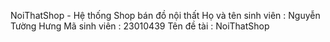 NoiThatShop - Hệ thống Shop bán đồ nội thất 
Họ và tên sinh viên : Nguyễn Tường Hưng 
Mã sinh viên : 23010439
Tên đề tài : NoiThatShop
